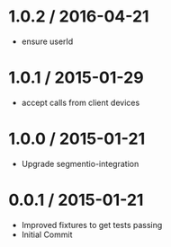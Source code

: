 
1.0.2 / 2016-04-21
==================

  * ensure userId

1.0.1 / 2015-01-29
==================

  * accept calls from client devices

1.0.0 / 2015-01-21
==================

 * Upgrade segmentio-integration

0.0.1 / 2015-01-21
==================

  * Improved fixtures to get tests passing
  * Initial Commit
